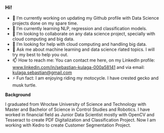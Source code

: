 ### Hi!

- 🔭 I’m currently working on updating my Github profile with Data Science projects done on my spare time.
- 🌱 I’m currently learning NLP, regression and classification models.
- 👯 I’m looking to collaborate on any data science project, specially with cloud computing and big data.
- 🤔 I’m looking for help with cloud computing and handling big data.
- 💬 Ask me about machine learning and data science rlated topics. I will try my best to help you out.
- 📫 How to reach me: You can contact me here, on my LinkedIn profile: www.linkedin.com/in/sebastian-kulaga-000a58141 and via email: kulaga.sebastian@gmail.com
- ⚡ Fun fact: I am enjoying riding my motocycle. I have crested gecko and musk turtle.

**Background**

I graduated from Wrocław University of Science and Technology with Master and Bachelor of Science in Control Studies and Robotics. I have worked in financial field as Junior Data Scientist mostly with OpenCV and Tesseract to create PDF Digitalization and Classification Project. Now I am working with Kedro to create Customer Segmentation Project.
